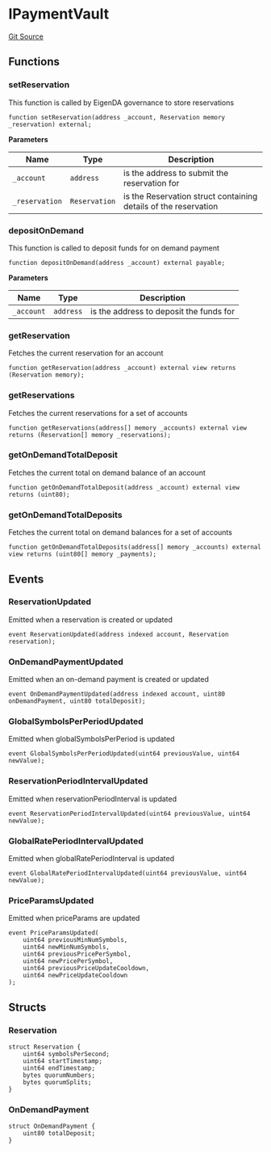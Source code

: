 # IPaymentVault
[Git Source](https://github.com/Layr-Labs/eigenda/blob/538f0525d9ff112a8ba32701edaf2860a0ad7306/src/interfaces/IPaymentVault.sol)


## Functions
### setReservation

This function is called by EigenDA governance to store reservations


```solidity
function setReservation(address _account, Reservation memory _reservation) external;
```
**Parameters**

|Name|Type|Description|
|----|----|-----------|
|`_account`|`address`|is the address to submit the reservation for|
|`_reservation`|`Reservation`|is the Reservation struct containing details of the reservation|


### depositOnDemand

This function is called to deposit funds for on demand payment


```solidity
function depositOnDemand(address _account) external payable;
```
**Parameters**

|Name|Type|Description|
|----|----|-----------|
|`_account`|`address`|is the address to deposit the funds for|


### getReservation

Fetches the current reservation for an account


```solidity
function getReservation(address _account) external view returns (Reservation memory);
```

### getReservations

Fetches the current reservations for a set of accounts


```solidity
function getReservations(address[] memory _accounts) external view returns (Reservation[] memory _reservations);
```

### getOnDemandTotalDeposit

Fetches the current total on demand balance of an account


```solidity
function getOnDemandTotalDeposit(address _account) external view returns (uint80);
```

### getOnDemandTotalDeposits

Fetches the current total on demand balances for a set of accounts


```solidity
function getOnDemandTotalDeposits(address[] memory _accounts) external view returns (uint80[] memory _payments);
```

## Events
### ReservationUpdated
Emitted when a reservation is created or updated


```solidity
event ReservationUpdated(address indexed account, Reservation reservation);
```

### OnDemandPaymentUpdated
Emitted when an on-demand payment is created or updated


```solidity
event OnDemandPaymentUpdated(address indexed account, uint80 onDemandPayment, uint80 totalDeposit);
```

### GlobalSymbolsPerPeriodUpdated
Emitted when globalSymbolsPerPeriod is updated


```solidity
event GlobalSymbolsPerPeriodUpdated(uint64 previousValue, uint64 newValue);
```

### ReservationPeriodIntervalUpdated
Emitted when reservationPeriodInterval is updated


```solidity
event ReservationPeriodIntervalUpdated(uint64 previousValue, uint64 newValue);
```

### GlobalRatePeriodIntervalUpdated
Emitted when globalRatePeriodInterval is updated


```solidity
event GlobalRatePeriodIntervalUpdated(uint64 previousValue, uint64 newValue);
```

### PriceParamsUpdated
Emitted when priceParams are updated


```solidity
event PriceParamsUpdated(
    uint64 previousMinNumSymbols,
    uint64 newMinNumSymbols,
    uint64 previousPricePerSymbol,
    uint64 newPricePerSymbol,
    uint64 previousPriceUpdateCooldown,
    uint64 newPriceUpdateCooldown
);
```

## Structs
### Reservation

```solidity
struct Reservation {
    uint64 symbolsPerSecond;
    uint64 startTimestamp;
    uint64 endTimestamp;
    bytes quorumNumbers;
    bytes quorumSplits;
}
```

### OnDemandPayment

```solidity
struct OnDemandPayment {
    uint80 totalDeposit;
}
```

